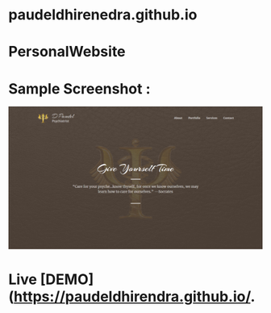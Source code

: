 # paudeldhirenedra.github.io

# PersonalWebsite

# Sample Screenshot :
<p align="center">
  <img  src="assets/img/PW.png">

# **Live [DEMO](https://paudeldhirendra.github.io/**.
